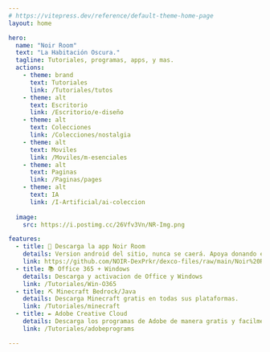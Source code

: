 ```yaml
---
# https://vitepress.dev/reference/default-theme-home-page
layout: home

hero:
  name: "Noir Room"
  text: "La Habitación Oscura."
  tagline: Tutoriales, programas, apps, y mas.
  actions:
    - theme: brand
      text: Tutoriales
      link: /Tutoriales/tutos
    - theme: alt
      text: Escritorio
      link: /Escritorio/e-diseño
    - theme: alt
      text: Colecciones
      link: /Colecciones/nostalgia
    - theme: alt
      text: Moviles
      link: /Moviles/m-esenciales
    - theme: alt
      text: Paginas
      link: /Paginas/pages
    - theme: alt
      text: IA
      link: /I-Artificial/ai-coleccion
  
  image:
    src: https://i.postimg.cc/26Vfv3Vn/NR-Img.png

features:
  - title: 🤍 Descarga la app Noir Room
    details: Version android del sitio, nunca se caerá. Apoya donando en buymeacoffee.
    link: https://github.com/NOIR-DexPrkr/dexco-files/raw/main/Noir%20Room.apk
  - title: 📚 Office 365 + Windows
    details: Descarga y activacion de Office y Windows
    link: /Tutoriales/Win-O365
  - title: ⛏ Minecraft Bedrock/Java
    details: Descarga Minecraft gratis en todas sus plataformas.
    link: /Tutoriales/minecraft
  - title: ✒ Adobe Creative Cloud
    details: Descarga los programas de Adobe de manera gratis y facilmente. (Photoshop, Illustrator, etc)
    link: /Tutoriales/adobeprograms

---
```


